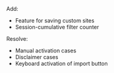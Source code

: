 Add:

- Feature for saving custom sites
- Session-cumulative filter counter

Resolve:

- Manual activation cases
- Disclaimer cases
- Keyboard activation of import button
